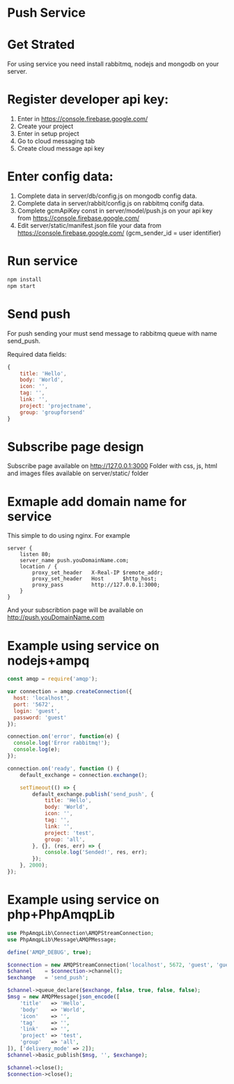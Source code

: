# Push Service

# Get Strated

For using service you need install rabbitmq, nodejs and mongodb on your server.

# Register developer api key:

1. Enter in https://console.firebase.google.com/
2. Create your project
3. Enter in setup project
4. Go to cloud messaging tab
5. Create cloud message api key

# Enter config data:

1. Complete data in server/db/config.js on mongodb config data.
2. Complete data in server/rabbit/config.js on rabbitmq conifg data.
3. Complete gcmApiKey const in server/model/push.js on your api key from https://console.firebase.google.com/
4. Edit server/static/manifest.json file your data from https://console.firebase.google.com/ (gcm_sender_id = user identifier)

# Run service

```bash
npm install
npm start
```

# Send push

For push sending your must send message to rabbitmq queue with name send_push.

Required data fields:

```javascript
{
	title: 'Hello',
    body: 'World',
    icon: '',
    tag: '',
    link: '',
    project: 'projectname',
    group: 'groupforsend'
}
```

# Subscribe page design

Subscribe page available on http://127.0.0.1:3000
Folder with css, js, html and images files available on server/static/ folder

# Exmaple add domain name for service

This simple to do using nginx. For example

```nginx
server {
    listen 80;
    server_name push.youDomainName.com;
    location / {
        proxy_set_header   X-Real-IP $remote_addr;
        proxy_set_header   Host      $http_host;
        proxy_pass         http://127.0.0.1:3000;
    }
}
```

And your subscribtion page will be available on http://push.youDomainName.com

# Example using service on nodejs+ampq

```javascript
const amqp = require('amqp');

var connection = amqp.createConnection({
  host: 'localhost',
  port: '5672',
  login: 'guest',
  password: 'guest'
});

connection.on('error', function(e) {
  console.log('Error rabbitmq!');
  console.log(e);
});

connection.on('ready', function () {
	default_exchange = connection.exchange();

	setTimeout(() => {
		default_exchange.publish('send_push', {
			title: 'Hello',
    	    body: 'World',
    	    icon: '',
    	    tag: '',
    	    link: '',
    	    project: 'test',
    	    group: 'all',
		}, {}, (res, err) => {
			console.log('Sended!', res, err);
		});
	}, 2000);
});
```
# Example using service on php+PhpAmqpLib

```php
use PhpAmqpLib\Connection\AMQPStreamConnection;
use PhpAmqpLib\Message\AMQPMessage;

define('AMQP_DEBUG', true);

$connection = new AMQPStreamConnection('localhost', 5672, 'guest', 'guest');
$channel    = $connection->channel();
$exchange   = 'send_push';

$channel->queue_declare($exchange, false, true, false, false);
$msg = new AMQPMessage(json_encode([
    'title'   => 'Hello',
    'body'    => 'World',
    'icon'    => '',
    'tag'     => '',
    'link'    => '',
    'project' => 'test',
    'group'   => 'all',
]), ['delivery_mode' => 2]);
$channel->basic_publish($msg, '', $exchange);

$channel->close();
$connection->close();
```